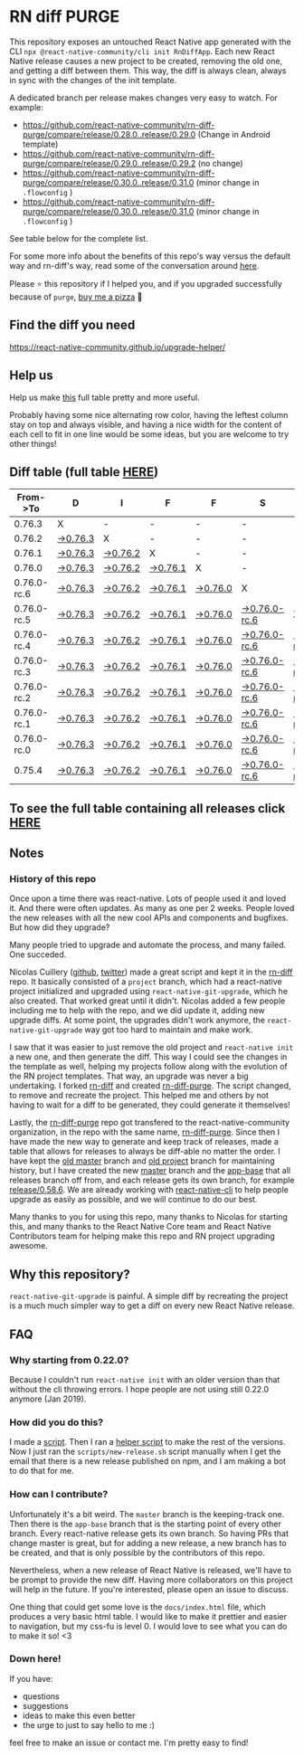 # RN diff PURGE

This repository exposes an untouched React Native app generated with the CLI
`npx @react-native-community/cli init RnDiffApp`. Each new React Native release causes a new project to be created, removing the old one, and getting a diff between them. This way, the diff is always clean, always in sync with the changes of the init template.

A dedicated branch per release makes changes very easy
to watch. For example:

- https://github.com/react-native-community/rn-diff-purge/compare/release/0.28.0..release/0.29.0
  (Change in Android template)
- https://github.com/react-native-community/rn-diff-purge/compare/release/0.29.0..release/0.29.2
  (no change)
- https://github.com/react-native-community/rn-diff-purge/compare/release/0.30.0..release/0.31.0
  (minor change in `.flowconfig` )
- https://github.com/react-native-community/rn-diff-purge/compare/release/0.30.0..release/0.31.0
  (minor change in `.flowconfig` )

See table below for the complete list.

For some more info about the benefits of this repo's way versus the default way and rn-diff's way, read some of the conversation around [here](https://github.com/react-native-community/discussions-and-proposals/issues/68#issuecomment-452227478).

Please :star: this repository if I helped you, and if you upgraded successfully because of `purge`, [buy me a pizza](https://www.buymeacoffee.com/pvinis) :pizza:

## Find the diff you need

https://react-native-community.github.io/upgrade-helper/

## Help us

Help us make [this](https://react-native-community.github.io/rn-diff-purge) full table pretty and more useful.

Probably having some nice alternating row color, having the leftest column stay on top and always visible, and having a nice width for the content of each cell to fit in one line would be some ideas, but you are welcome to try other things!

## Diff table (full table [HERE](https://react-native-community.github.io/rn-diff-purge/))

| From->To    | D                                                                                                               | I                                                                                                               | F                                                                                                               | F                                                                                                               | S                                                                                                                         |                                                                                                                           | =                                                                                                                         | =                                                                                                                         |                                                                                                                           | F                                                                                                                         | U                                                                                                                    | N |
| ----------- | --------------------------------------------------------------------------------------------------------------- | --------------------------------------------------------------------------------------------------------------- | --------------------------------------------------------------------------------------------------------------- | --------------------------------------------------------------------------------------------------------------- | ------------------------------------------------------------------------------------------------------------------------- | ------------------------------------------------------------------------------------------------------------------------- | ------------------------------------------------------------------------------------------------------------------------- | ------------------------------------------------------------------------------------------------------------------------- | ------------------------------------------------------------------------------------------------------------------------- | ------------------------------------------------------------------------------------------------------------------------- | -------------------------------------------------------------------------------------------------------------------- | - |
| 0.76.3      | X                                                                                                               | -                                                                                                               | -                                                                                                               | -                                                                                                               | -                                                                                                                         | -                                                                                                                         | -                                                                                                                         | -                                                                                                                         | -                                                                                                                         | -                                                                                                                         | -                                                                                                                    | - |
| 0.76.2      | [->0.76.3](https://github.com/react-native-community/rn-diff-purge/compare/release/0.76.2..release/0.76.3)      | X                                                                                                               | -                                                                                                               | -                                                                                                               | -                                                                                                                         | -                                                                                                                         | -                                                                                                                         | -                                                                                                                         | -                                                                                                                         | -                                                                                                                         | -                                                                                                                    | - |
| 0.76.1      | [->0.76.3](https://github.com/react-native-community/rn-diff-purge/compare/release/0.76.1..release/0.76.3)      | [->0.76.2](https://github.com/react-native-community/rn-diff-purge/compare/release/0.76.1..release/0.76.2)      | X                                                                                                               | -                                                                                                               | -                                                                                                                         | -                                                                                                                         | -                                                                                                                         | -                                                                                                                         | -                                                                                                                         | -                                                                                                                         | -                                                                                                                    | - |
| 0.76.0      | [->0.76.3](https://github.com/react-native-community/rn-diff-purge/compare/release/0.76.0..release/0.76.3)      | [->0.76.2](https://github.com/react-native-community/rn-diff-purge/compare/release/0.76.0..release/0.76.2)      | [->0.76.1](https://github.com/react-native-community/rn-diff-purge/compare/release/0.76.0..release/0.76.1)      | X                                                                                                               | -                                                                                                                         | -                                                                                                                         | -                                                                                                                         | -                                                                                                                         | -                                                                                                                         | -                                                                                                                         | -                                                                                                                    | - |
| 0.76.0-rc.6 | [->0.76.3](https://github.com/react-native-community/rn-diff-purge/compare/release/0.76.0-rc.6..release/0.76.3) | [->0.76.2](https://github.com/react-native-community/rn-diff-purge/compare/release/0.76.0-rc.6..release/0.76.2) | [->0.76.1](https://github.com/react-native-community/rn-diff-purge/compare/release/0.76.0-rc.6..release/0.76.1) | [->0.76.0](https://github.com/react-native-community/rn-diff-purge/compare/release/0.76.0-rc.6..release/0.76.0) | X                                                                                                                         | -                                                                                                                         | -                                                                                                                         | -                                                                                                                         | -                                                                                                                         | -                                                                                                                         | -                                                                                                                    | - |
| 0.76.0-rc.5 | [->0.76.3](https://github.com/react-native-community/rn-diff-purge/compare/release/0.76.0-rc.5..release/0.76.3) | [->0.76.2](https://github.com/react-native-community/rn-diff-purge/compare/release/0.76.0-rc.5..release/0.76.2) | [->0.76.1](https://github.com/react-native-community/rn-diff-purge/compare/release/0.76.0-rc.5..release/0.76.1) | [->0.76.0](https://github.com/react-native-community/rn-diff-purge/compare/release/0.76.0-rc.5..release/0.76.0) | [->0.76.0-rc.6](https://github.com/react-native-community/rn-diff-purge/compare/release/0.76.0-rc.5..release/0.76.0-rc.6) | X                                                                                                                         | -                                                                                                                         | -                                                                                                                         | -                                                                                                                         | -                                                                                                                         | -                                                                                                                    | - |
| 0.76.0-rc.4 | [->0.76.3](https://github.com/react-native-community/rn-diff-purge/compare/release/0.76.0-rc.4..release/0.76.3) | [->0.76.2](https://github.com/react-native-community/rn-diff-purge/compare/release/0.76.0-rc.4..release/0.76.2) | [->0.76.1](https://github.com/react-native-community/rn-diff-purge/compare/release/0.76.0-rc.4..release/0.76.1) | [->0.76.0](https://github.com/react-native-community/rn-diff-purge/compare/release/0.76.0-rc.4..release/0.76.0) | [->0.76.0-rc.6](https://github.com/react-native-community/rn-diff-purge/compare/release/0.76.0-rc.4..release/0.76.0-rc.6) | [->0.76.0-rc.5](https://github.com/react-native-community/rn-diff-purge/compare/release/0.76.0-rc.4..release/0.76.0-rc.5) | X                                                                                                                         | -                                                                                                                         | -                                                                                                                         | -                                                                                                                         | -                                                                                                                    | - |
| 0.76.0-rc.3 | [->0.76.3](https://github.com/react-native-community/rn-diff-purge/compare/release/0.76.0-rc.3..release/0.76.3) | [->0.76.2](https://github.com/react-native-community/rn-diff-purge/compare/release/0.76.0-rc.3..release/0.76.2) | [->0.76.1](https://github.com/react-native-community/rn-diff-purge/compare/release/0.76.0-rc.3..release/0.76.1) | [->0.76.0](https://github.com/react-native-community/rn-diff-purge/compare/release/0.76.0-rc.3..release/0.76.0) | [->0.76.0-rc.6](https://github.com/react-native-community/rn-diff-purge/compare/release/0.76.0-rc.3..release/0.76.0-rc.6) | [->0.76.0-rc.5](https://github.com/react-native-community/rn-diff-purge/compare/release/0.76.0-rc.3..release/0.76.0-rc.5) | [->0.76.0-rc.4](https://github.com/react-native-community/rn-diff-purge/compare/release/0.76.0-rc.3..release/0.76.0-rc.4) | X                                                                                                                         | -                                                                                                                         | -                                                                                                                         | -                                                                                                                    | - |
| 0.76.0-rc.2 | [->0.76.3](https://github.com/react-native-community/rn-diff-purge/compare/release/0.76.0-rc.2..release/0.76.3) | [->0.76.2](https://github.com/react-native-community/rn-diff-purge/compare/release/0.76.0-rc.2..release/0.76.2) | [->0.76.1](https://github.com/react-native-community/rn-diff-purge/compare/release/0.76.0-rc.2..release/0.76.1) | [->0.76.0](https://github.com/react-native-community/rn-diff-purge/compare/release/0.76.0-rc.2..release/0.76.0) | [->0.76.0-rc.6](https://github.com/react-native-community/rn-diff-purge/compare/release/0.76.0-rc.2..release/0.76.0-rc.6) | [->0.76.0-rc.5](https://github.com/react-native-community/rn-diff-purge/compare/release/0.76.0-rc.2..release/0.76.0-rc.5) | [->0.76.0-rc.4](https://github.com/react-native-community/rn-diff-purge/compare/release/0.76.0-rc.2..release/0.76.0-rc.4) | [->0.76.0-rc.3](https://github.com/react-native-community/rn-diff-purge/compare/release/0.76.0-rc.2..release/0.76.0-rc.3) | X                                                                                                                         | -                                                                                                                         | -                                                                                                                    | - |
| 0.76.0-rc.1 | [->0.76.3](https://github.com/react-native-community/rn-diff-purge/compare/release/0.76.0-rc.1..release/0.76.3) | [->0.76.2](https://github.com/react-native-community/rn-diff-purge/compare/release/0.76.0-rc.1..release/0.76.2) | [->0.76.1](https://github.com/react-native-community/rn-diff-purge/compare/release/0.76.0-rc.1..release/0.76.1) | [->0.76.0](https://github.com/react-native-community/rn-diff-purge/compare/release/0.76.0-rc.1..release/0.76.0) | [->0.76.0-rc.6](https://github.com/react-native-community/rn-diff-purge/compare/release/0.76.0-rc.1..release/0.76.0-rc.6) | [->0.76.0-rc.5](https://github.com/react-native-community/rn-diff-purge/compare/release/0.76.0-rc.1..release/0.76.0-rc.5) | [->0.76.0-rc.4](https://github.com/react-native-community/rn-diff-purge/compare/release/0.76.0-rc.1..release/0.76.0-rc.4) | [->0.76.0-rc.3](https://github.com/react-native-community/rn-diff-purge/compare/release/0.76.0-rc.1..release/0.76.0-rc.3) | [->0.76.0-rc.2](https://github.com/react-native-community/rn-diff-purge/compare/release/0.76.0-rc.1..release/0.76.0-rc.2) | X                                                                                                                         | -                                                                                                                    | - |
| 0.76.0-rc.0 | [->0.76.3](https://github.com/react-native-community/rn-diff-purge/compare/release/0.76.0-rc.0..release/0.76.3) | [->0.76.2](https://github.com/react-native-community/rn-diff-purge/compare/release/0.76.0-rc.0..release/0.76.2) | [->0.76.1](https://github.com/react-native-community/rn-diff-purge/compare/release/0.76.0-rc.0..release/0.76.1) | [->0.76.0](https://github.com/react-native-community/rn-diff-purge/compare/release/0.76.0-rc.0..release/0.76.0) | [->0.76.0-rc.6](https://github.com/react-native-community/rn-diff-purge/compare/release/0.76.0-rc.0..release/0.76.0-rc.6) | [->0.76.0-rc.5](https://github.com/react-native-community/rn-diff-purge/compare/release/0.76.0-rc.0..release/0.76.0-rc.5) | [->0.76.0-rc.4](https://github.com/react-native-community/rn-diff-purge/compare/release/0.76.0-rc.0..release/0.76.0-rc.4) | [->0.76.0-rc.3](https://github.com/react-native-community/rn-diff-purge/compare/release/0.76.0-rc.0..release/0.76.0-rc.3) | [->0.76.0-rc.2](https://github.com/react-native-community/rn-diff-purge/compare/release/0.76.0-rc.0..release/0.76.0-rc.2) | [->0.76.0-rc.1](https://github.com/react-native-community/rn-diff-purge/compare/release/0.76.0-rc.0..release/0.76.0-rc.1) | X                                                                                                                    | - |
| 0.75.4      | [->0.76.3](https://github.com/react-native-community/rn-diff-purge/compare/release/0.75.4..release/0.76.3)      | [->0.76.2](https://github.com/react-native-community/rn-diff-purge/compare/release/0.75.4..release/0.76.2)      | [->0.76.1](https://github.com/react-native-community/rn-diff-purge/compare/release/0.75.4..release/0.76.1)      | [->0.76.0](https://github.com/react-native-community/rn-diff-purge/compare/release/0.75.4..release/0.76.0)      | [->0.76.0-rc.6](https://github.com/react-native-community/rn-diff-purge/compare/release/0.75.4..release/0.76.0-rc.6)      | [->0.76.0-rc.5](https://github.com/react-native-community/rn-diff-purge/compare/release/0.75.4..release/0.76.0-rc.5)      | [->0.76.0-rc.4](https://github.com/react-native-community/rn-diff-purge/compare/release/0.75.4..release/0.76.0-rc.4)      | [->0.76.0-rc.3](https://github.com/react-native-community/rn-diff-purge/compare/release/0.75.4..release/0.76.0-rc.3)      | [->0.76.0-rc.2](https://github.com/react-native-community/rn-diff-purge/compare/release/0.75.4..release/0.76.0-rc.2)      | [->0.76.0-rc.1](https://github.com/react-native-community/rn-diff-purge/compare/release/0.75.4..release/0.76.0-rc.1)      | [->0.76.0-rc.0](https://github.com/react-native-community/rn-diff-purge/compare/release/0.75.4..release/0.76.0-rc.0) | X |

## To see the full table containing all releases click [HERE](https://react-native-community.github.io/rn-diff-purge/)

## Notes

### History of this repo

Once upon a time there was react-native. Lots of people used it and loved it. And there were often updates. As many as one per 2 weeks. People loved the new releases with all the new cool APIs and components and bugfixes. But how did they upgrade?

Many people tried to upgrade and automate the process, and many failed. One succeded.

Nicolas Cuillery ([github](https://github.com/ncuillery), [twitter](https://twitter.com/ncuillery)) made a great script and kept it in the [rn-diff](https://github.com/ncuillery/rn-diff) repo. It basically consisted of a `project` branch, which had a react-native project initialized and upgraded using `react-native-git-upgrade`, which he also created. That worked great until it didn't. Nicolas added a few people including me to help with the repo, and we did update it, adding new upgrade diffs. At some point, the upgrades didn't work anymore, the `react-native-git-upgrade` way got too hard to maintain and make work.

I saw that it was easier to just remove the old project and `react-native init` a new one, and then generate the diff. This way I could see the changes in the template as well, helping my projects follow along with the evolution of the RN project templates. That way, an upgrade was never a big undertaking. I forked [rn-diff](https://github.com/ncuillery/rn-diff) and created [rn-diff-purge](https://github.com/react-native-community/rn-diff-purge). The script changed, to remove and recreate the project. This helped me and others by not having to wait for a diff to be generated, they could generate it themselves!

Lastly, the [rn-diff-purge](https://github.com/react-native-community/rn-diff-purge) repo got transfered to the react-native-community organization, in the repo with the same name, [rn-diff-purge](https://github.com/react-native-community/rn-diff-purge). Since then I have made the new way to generate and keep track of releases, made a table that allows for releases to always be diff-able no matter the order. I have kept the [old master](https://github.com/react-native-community/rn-diff-purge/tree/old/master) branch and [old project](https://github.com/react-native-community/rn-diff-purge/tree/old/project) branch for maintaining history, but I have created the new [master](https://github.com/react-native-community/rn-diff-purge/tree/master) branch and the [app-base](https://github.com/react-native-community/rn-diff-purge/tree/app-base) that all releases branch off from, and each release gets its own branch, for example [release/0.58.6](https://github.com/react-native-community/rn-diff-purge/tree/release/0.58.6). We are already working with [react-native-cli](https://github.com/react-native-community/react-native-cli) to help people upgrade as easily as possible, and we will continue to do our best.

Many thanks to you for using this repo, many thanks to Nicolas for starting this, and many thanks to the React Native Core team and React Native Contributors team for helping make this repo and RN project upgrading awesome.

## Why this repository?

`react-native-git-upgrade` is painful. A simple diff by recreating the project is a much much simpler way to get a diff on every new React Native release.

## FAQ

### Why starting from 0.22.0?

Because I couldn't run `react-native init` with an older version than that without the cli throwing errors. I hope people are not using still 0.22.0 anymore (Jan 2019).

### How did you do this?

I made a [script](https://github.com/react-native-community/rn-diff-purge/blob/master/scripts/new-release.sh). Then I ran a [helper script](https://github.com/react-native-community/rn-diff-purge/blob/master/scripts/new-release.sh) to make the rest of the versions.
Now I just ran the `scripts/new-release.sh` script manually when I get the email that there is a new release published on npm, and I am making a bot to do that for me.

### How can I contribute?

Unfortunately it's a bit weird. The `master` branch is the keeping-track one. Then there is the `app-base` branch that is the starting point of every other branch. Every react-native release gets its own branch. So having PRs that change master is great, but for adding a new release, a new branch has to be created, and that is only possible by the contributors of this repo.

Nevertheless, when a new release of React Native is released, we'll have to be prompt to provide
the new diff. Having more collaborators on this project will help in the future. If you're interested, please open an issue to discuss.

One thing that could get some love is the `docs/index.html` file, which produces a very basic html table. I would like to make it prettier and easier to navigation, but my css-fu is level 0. I would love to see what you can do to make it so! <3

### Down here!

If you have:

- questions
- suggestions
- ideas to make this even better
- the urge to just to say hello to me :)

feel free to make an issue or contact me. I'm pretty easy to find!

